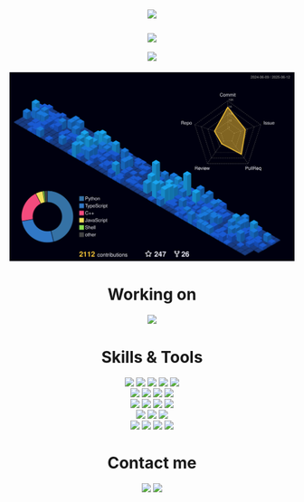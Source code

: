 <h1 align="center">
  <a href="#">
    <img src="https://readme-typing-svg.herokuapp.com?font=Roboto&color=1833FF&size=35&center=true&vCenter=true&lines=Hello%2C+World!;I'm+Timofey+Kochetov">
  </a>
</h1>


<p align="center">
  <a href="#">
    <img src="https://github-profile-trophy.vercel.app/?username=timnekk&theme=radical&no-bg=true&no-frame=true&column=8">
  </a>
</p>


<p align="center">
  
  <a href="#">
    <img src="https://github-readme-streak-stats.herokuapp.com?user=timnekk&theme=highcontrast&hide_border=true&background=1833FF&ring=FFFFFF&fire=FFFFFF&currStreakLabel=DDDDDD&sideLabels=EBEBEB&dates=EBEBEB">
  </a>
  
  <br>
  <br>
  
  <a href="#">
    <img width="800" src="./profile-3d-contrib/profile-night-view.svg">
  </a>
  
</p>


<h1 align="center">Working on</h1>
<p align="center">
  
  <a href="https://github.com/TimNekk/PyPayment">
    <img src="https://github-readme-stats.vercel.app/api/pin/?username=timnekk&repo=PyPayment&bg_color=1833ff&text_color=EBEBEB&title_color=FFF&hide_border=true"  height="100">
  </a>

</p>



<h1 align="center">Skills & Tools</h1>

<div align="center">
  <a href="https://python.org/"><img src="https://img.shields.io/badge/python-3776AB?style=for-the-badge&logo=python&logoColor=white"></a>
  <a href="https://aiogram.dev/"><img src="https://img.shields.io/badge/aiogram-26A5E4?style=for-the-badge&logo=telegram&logoColor=white"></a>
  <a href="https://fastapi.tiangolo.com/"><img src="https://img.shields.io/badge/fastapi-009688?style=for-the-badge&logo=fastapi&logoColor=white"></a>
  <a href="https://docs.celeryq.dev/"><img src="https://img.shields.io/badge/celery-37814A?style=for-the-badge&logo=celery&logoColor=white"></a>
  <a href="https://www.sqlalchemy.org/"><img src="https://img.shields.io/badge/sqlalchemy-D71F00?style=for-the-badge&logo=sqlalchemy&logoColor=white"></a>
  <br>
  <a href="https://go.dev/"><img src="https://img.shields.io/badge/go-%2300ADD8?style=for-the-badge&logo=go&logoColor=white"></a>
  <a href="https://echo.labstack.com/"><img src="https://img.shields.io/badge/echo-%2300ADD8?style=for-the-badge&logo=go&logoColor=white"></a>
  <a href="https://sqlc.dev/"><img src="https://img.shields.io/badge/sqlc-%2300ADD8?style=for-the-badge&logo=go&logoColor=white"></a>
  <a href="https://github.com/stretchr/testify"><img src="https://img.shields.io/badge/testify-%2300ADD8?style=for-the-badge&logo=go&logoColor=white"></a>
  <br>
  <a href="https://docs.microsoft.com/cpp/"><img src="https://img.shields.io/badge/C++-00599C?style=for-the-badge&logo=c%2B%2B&logoColor=white"></a>
  <a href="https://www.unrealengine.com/en-US"><img src="https://img.shields.io/badge/unreal_engine-0E1128?style=for-the-badge&logo=unrealengine&logoColor=white"></a>
  <a href="https://www.typescriptlang.org/"><img src="https://img.shields.io/badge/typescript-3178C6?style=for-the-badge&logo=typescript&logoColor=white"></a>
  <a href="https://nextjs.org/"><img src="https://img.shields.io/badge/next.js-000000?style=for-the-badge&logo=nextdotjs&logoColor=white"></a>
  <br>
  <a href="https://docker.com/"><img src="https://img.shields.io/badge/docker-%230db7ed.svg?style=for-the-badge&logo=docker&logoColor=white"></a>
  <a href="https://kubernetes.io/"><img src="https://img.shields.io/badge/kubernetes-326CE5.svg?style=for-the-badge&logo=kubernetes&logoColor=white"></a>
  <a href="https://nginx.com/"><img src="https://img.shields.io/badge/nginx-009639.svg?style=for-the-badge&logo=nginx&logoColor=white"></a>
  <br>
  <a href="https://postgresql.org/"><img src="https://img.shields.io/badge/postgres-%23316192.svg?style=for-the-badge&logo=postgresql&logoColor=white"></a>
  <a href="https://redis.io/"><img src="https://img.shields.io/badge/redis-DC382D.svg?style=for-the-badge&logo=redis&logoColor=white"></a>
  <a href="https://clickhouse.com/"><img src="https://img.shields.io/badge/clickhouse-FFCC01.svg?style=for-the-badge&logo=clickhouse&logoColor=000000"></a>
  <a href="https://sqlite.org/"><img src="https://img.shields.io/badge/sqlite-%2307405e.svg?style=for-the-badge&logo=sqlite&logoColor=white"></a>
</div>

<h1 align="center">Contact me</h1>

<div align="center">
  <a href="https://t.me/TimNekkk"><img src="https://img.shields.io/badge/Telegram-2CA5E0?style=for-the-badge&logo=telegram&logoColor=white"></a>
  <a href="mailto:tdkochetov@gmail.com"><img src="https://img.shields.io/badge/Gmail-D14836?style=for-the-badge&logo=gmail&logoColor=white"></a>
</div>
